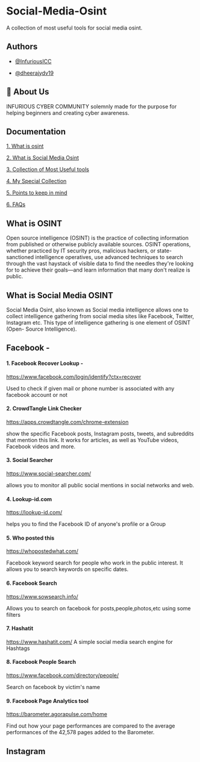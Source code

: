 # Social-Media-Osint
A collection of most useful tools for social media osint.

## Authors

- [@InfuriousICC](https://github.com/InfuriousICC)

- [@dheerajydv19](https://github.com/dheerajydv19)


## 🚀 About Us
INFURIOUS CYBER COMMUNITY 
solemnly made for the purpose for helping beginners and creating cyber awareness. 

## Documentation

[1. What is osint](#what-is-osint )

[2. What is Social Media Osint](#what-is-social-media-osint )

[3. Collection of Most Useful tools](#collection-of-most-useful-tools )

[4. My Special Collection](#my-special-collection )

[5. Points to keep in mind](#points-to-keep-in-mind--)

[6. FAQs](#faq )

## What is OSINT

Open source intelligence (OSINT) is the practice of collecting information from published or otherwise publicly available sources. OSINT operations, whether practiced by IT security pros, malicious hackers, or state-sanctioned intelligence operatives, use advanced techniques to search through the vast haystack of visible data to find the needles they're looking for to achieve their goals—and learn information that many don't realize is public.

## What is Social Media OSINT

Social Media Osint, also known as Social media intelligence allows one to collect intelligence gathering from social media sites like Facebook, Twitter, Instagram etc. This type of intelligence gathering is one element of OSINT (Open- Source Intelligence).

## Facebook -

#### 1. Facebook Recover Lookup -
https://www.facebook.com/login/identify?ctx=recover

Used to check if given mail or phone number is associated with any facebook account or not

#### 2. CrowdTangle Link Checker
https://apps.crowdtangle.com/chrome-extension

show the specific Facebook posts, Instagram posts, tweets, and subreddits that mention this link. It works for articles, as well as YouTube videos, Facebook videos and more. 

#### 3. Social Searcher
https://www.social-searcher.com/

allows you to monitor all public social mentions in social networks and web.

#### 4. Lookup-id.com
https://lookup-id.com/

 helps you to find the Facebook ID of anyone's profile or a Group
 
 #### 5. Who posted this
 https://whopostedwhat.com/
 
 Facebook keyword search for people who work in the public interest. It allows you to search keywords on specific dates.
 
 #### 6. Facebook Search
 https://www.sowsearch.info/
 
 Allows you to search on facebook for posts,people,photos,etc using some filters
 
 #### 7. Hashatit
 https://www.hashatit.com/
 A simple social media search engine for Hashtags
 
 #### 8. Facebook People Search
 https://www.facebook.com/directory/people/
 
 Search on facebook by victim's name
 
 #### 9. Facebook Page Analytics tool
 https://barometer.agorapulse.com/home
 
 Find out how your page performances are compared to the average performances of the 42,578 pages added to the Barometer.
 
 ## Instagram


